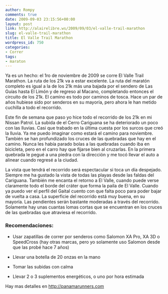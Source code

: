 ```yaml
---
author: Rompy
comments: true
date: 2009-09-03 23:15:56+00:00
layout: post
link: http://alairelibre.ws/2009/09/03/el-valle-trail-marathon
slug: el-valle-trail-marathon
title: El Valle Trail Marathon
wordpress_id: 750
categories:
- Correr
tags:
- maraton
---
```


Ya es un hecho: el 1ro de noviembre de 2009 se corre El Valle Trail Marathon. La ruta de los 21k va a estar excelente. La ruta del maratón completo es igual a la de los 21k más una bajada por el sendero de Las Guías hasta El Limón y de regreso al Macano, completando entonces el circuito de los 21k. El camino es todo por caminos de tosca. Hace un par de años hubiese sido por senderos en su mayoría, pero ahora le han metido cuchilla a todo el recorrido.

Este fin de semana que paso yo hice todo el recorrido de los 21k en mi Nissan Patrol. La subida de el Cerro Cariguana se ha deteriorado un poco con las lluvias. Casi que trabado en la última cuesta por los surcos que creó la lluvia. Ya me puedo imaginar como estará el camino para noviembre. También se han profundizado los cruces de las quebradas que hay en el camino. Nunca les había parado bolas a las quebradas cuando iba en bicicleta, pero en el carro hay que fijarse bien al cruzarlas. En la primera quebrada le pegué a una piedra con la dirección y me tocó llevar el auto a alinear cuando regresé a la ciudad.

La vista que tendrá el recorrido será espectacular si toca un día despejado. Siempre me ha gustado la vista de todas las playas desde las faldas del Cariguana. También me encanta el retorno a El Valle, cuando puede verse claramente todo el borde del cráter que forma la paila de El Valle. Cuando ya puedo ver el perfil del Gaital cuento con que falta poco para poder bajar de vuelta a casa. La superficie del recorrido está muy buena, en su mayoría. Las pendientes serán bastante moderadas a través del recorrido. Solamente hay unas cuantas lomas cortas que se encuentran en los cruces de las quebradas que atraviesa el recorrido.


### Recomendaciones:





	
  * Usar zapatillas de correr por senderos como Salomon XA Pro, XA 3D o SpeedCross (hay otras marcas, pero yo solamente uso Salomon desde que las probé hace 7 años)

	
  * Llevar una botella de 20 onzas en la mano

	
  * Tomar las subidas con calma

	
  * Llevar 2 o 3 suplementos energéticos, o uno por hora estimada


Hay mas detalles en http://panamarunners.com
